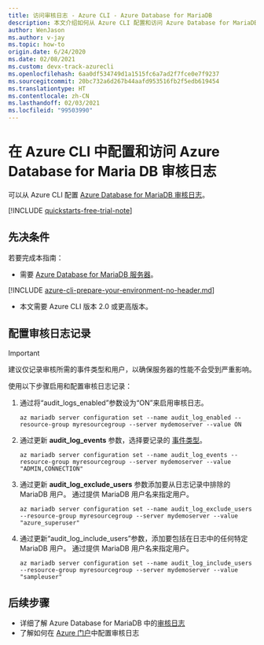 ```yaml
---
title: 访问审核日志 - Azure CLI - Azure Database for MariaDB
description: 本文介绍如何从 Azure CLI 配置和访问 Azure Database for MariaDB 中的审核日志。
author: WenJason
ms.author: v-jay
ms.topic: how-to
origin.date: 6/24/2020
ms.date: 02/08/2021
ms.custom: devx-track-azurecli
ms.openlocfilehash: 6aa0df534749d1a1515fc6a7ad2f7fce0e7f9237
ms.sourcegitcommit: 20bc732a6d267b44aafd953516fb2f5edb619454
ms.translationtype: HT
ms.contentlocale: zh-CN
ms.lasthandoff: 02/03/2021
ms.locfileid: "99503990"
---
```

# <a name="configure-and-access-azure-database-for-maria-db-audit-logs-in-the-azure-cli"></a>在 Azure CLI 中配置和访问 Azure Database for Maria DB 审核日志

可以从 Azure CLI 配置 [Azure Database for MariaDB 审核日志](concepts-audit-logs.md)。

[!INCLUDE [quickstarts-free-trial-note](../../includes/quickstarts-free-trial-note.md)]

## <a name="prerequisites"></a>先决条件

若要完成本指南：

- 需要 [Azure Database for MariaDB 服务器](quickstart-create-mariadb-server-database-using-azure-portal.md)。

[!INCLUDE [azure-cli-prepare-your-environment-no-header.md](../../includes/azure-cli-prepare-your-environment-no-header.md)]

- 本文需要 Azure CLI 版本 2.0 或更高版本。

## <a name="configure-audit-logging"></a>配置审核日志记录

>[!IMPORTANT]
> 建议仅记录审核所需的事件类型和用户，以确保服务器的性能不会受到严重影响。

使用以下步骤启用和配置审核日志记录： 

1. 通过将“audit_logs_enabled”参数设为“ON”来启用审核日志。 
    ```azurecli
    az mariadb server configuration set --name audit_log_enabled --resource-group myresourcegroup --server mydemoserver --value ON
    ```

1. 通过更新 **audit_log_events** 参数，选择要记录的 [事件类型](concepts-audit-logs.md#configure-audit-logging)。
    ```azurecli
    az mariadb server configuration set --name audit_log_events --resource-group myresourcegroup --server mydemoserver --value "ADMIN,CONNECTION"
    ```

1. 通过更新 **audit_log_exclude_users** 参数添加要从日志记录中排除的 MariaDB 用户。 通过提供 MariaDB 用户名来指定用户。
    ```azurecli
    az mariadb server configuration set --name audit_log_exclude_users --resource-group myresourcegroup --server mydemoserver --value "azure_superuser"
    ```

1. 通过更新“audit_log_include_users”参数，添加要包括在日志中的任何特定 MariaDB 用户。 通过提供 MariaDB 用户名来指定用户。
    ```azurecli
    az mariadb server configuration set --name audit_log_include_users --resource-group myresourcegroup --server mydemoserver --value "sampleuser"
    ```

## <a name="next-steps"></a>后续步骤

- 详细了解 Azure Database for MariaDB 中的[审核日志](concepts-audit-logs.md)
- 了解如何在 [Azure 门户](howto-configure-audit-logs-portal.md)中配置审核日志